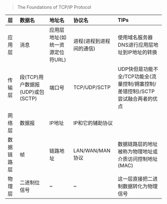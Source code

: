 >The Foundations of TCP/IP Protocol

| 层         | 数据名                           | 地址名                          | 协议名                   | TIPs                                                                           |
| :--------- | :------------------------------- | :------------------------------ | :----------------------- | :----------------------------------------------------------------------------- |
| 应用层     | 消息                             | 应用层地址(如统一资源定位符URL) | 进程(进程到进程间的通信) | 使用域名服务器DNS进行应用层地址到IP地址的转换                                  |
| 传输层     | 段(TCP)用户数据报(UDP)或包(SCTP) | 端口号                          | TCP/UDP/SCTP             | UDP快但是功能不全/TCP功能全(流量控制/拥塞控制/差错控制)/SCTP尝试融合两者的优点 |
| 网络层     | 数据报                           | IP地址                          | IP和它的辅助协议         |                                                                                |
| 数据链路层 | 帧                               | 链路地址                        | LAN/WAN/MAN协议          | 数据链路层的地址被称为物理地址或介质访问控制地址(MAC)                          |
| 物理层     | 二进制位信号                     | ~                               | ~                        | 这一层直接把二进制数据转化为物理信号                                           |
